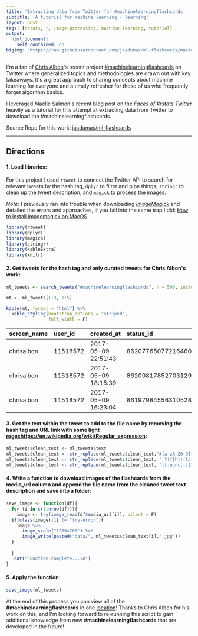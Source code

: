 ```yaml
---
title: 'Extracting data from Twitter for #machinelearningflashcards'
subtitle: 'A tutorial for machine learning - learning'
layout: post
tags: [rstats, r, image-processing, machine-learning, tutorial]
output: 
  html_document: 
    self_contained: no
bigimg: "https://raw.githubusercontent.com/jasdumas/ml-flashcards/master/data/Confusion%20Matrix%20.jpg"
---
```




I'm a fan of [Chris Albon](https://chrisalbon.com/)'s recent project [#machinelearningflashcards](https://twitter.com/hashtag/machinelearningflashcards?src=hash) on Twitter where generalized topics and methodologies are drawn out with key takeaways. It's a great approach to sharing concepts about machine learning for everyone and a timely refresher for those of us who frequently forget algorithm basics.

I leveraged [Maëlle Salmon](https://github.com/maelle)'s recent blog post on the [*Faces of #rstats Twitter*](http://www.masalmon.eu/2017/03/19/facesofr/) heavily as a tutorial for this attempt at extracting data from Twitter to download the #machinelearningflashcards.

Source Repo for this work: [jasdumas/ml-flashcards](https://github.com/jasdumas/ml-flashcards)

___

## Directions

#### 1. Load libraries:

For this project I used `rtweet` to connect the Twitter API to search for relevant tweets by the hash tag, `dplyr` to filter and pipe things, `stringr` to clean up the tweet description, and `magick` to process the images. 

*Note*: I previously ran into trouble when downloading [*ImageMagick*](https://www.imagemagick.org/script/index.php) and detailed the errors and approaches, if you fall into the same trap I did: [How to install imagemagick on MacOS](https://gist.github.com/jasdumas/29caf5a9ce0104aa6bf14183ee1e3cd8)

```r
library(rtweet)
library(dplyr)
library(magick)
library(stringr)
library(kableExtra)
library(knitr)
```

#### 2. Get tweets for the hash tag and only curated tweets for Chris Albon's work: 

```r
ml_tweets <- search_tweets("#machinelearningflashcards", n = 500, include_rts = FALSE) %>% filter(screen_name == 'chrisalbon')
```


```r
mt <- ml_tweets[1:3, 1:5]

kable(mt, format = "html") %>%
  kable_styling(bootstrap_options = "striped", 
                full_width = F) 
```

<?xml version="1.0" encoding="UTF-8"?>
<table class="table table-striped" style="width: auto !important; margin-left: auto; margin-right: auto;">
 <thead>
  <tr>
   <th style="text-align:left;"> screen_name </th>
   <th style="text-align:left;"> user_id </th>
   <th style="text-align:left;"> created_at </th>
   <th style="text-align:left;"> status_id </th>
   <th style="text-align:left;"> text </th>
  </tr>
 </thead>
<tbody>
  <tr>
   <td style="text-align:left;"> chrisalbon </td>
   <td style="text-align:left;"> 11518572 </td>
   <td style="text-align:left;"> 2017-05-09 22:51:43 </td>
   <td style="text-align:left;"> 862077650772164608 </td>
   <td style="text-align:left;"> Mean Squared Error #machinelearningflashcards https://t.co/K1iDqLV5DD </td>
  </tr>
  <tr>
   <td style="text-align:left;"> chrisalbon </td>
   <td style="text-align:left;"> 11518572 </td>
   <td style="text-align:left;"> 2017-05-09 18:15:39 </td>
   <td style="text-align:left;"> 862008178527031296 </td>
   <td style="text-align:left;"> R-Squared #machinelearningflashcards https://t.co/73gR8tb5PA </td>
  </tr>
  <tr>
   <td style="text-align:left;"> chrisalbon </td>
   <td style="text-align:left;"> 11518572 </td>
   <td style="text-align:left;"> 2017-05-09 16:23:04 </td>
   <td style="text-align:left;"> 861979845563105280 </td>
   <td style="text-align:left;"> Motivation For Kernel PCA #machinelearningflashcards https://t.co/AhLB91gHBh </td>
  </tr>
</tbody>
</table>

#### 3. Get the text within the tweet to add to the file name by removing the hash tag and URL link with some light [regex]()https://en.wikipedia.org/wiki/Regular_expression: 

```r
ml_tweets$clean_text <- ml_tweets$text
ml_tweets$clean_text <- str_replace(ml_tweets$clean_text,"#[a-zA-Z0-9]{1,}", "") # remove the hashtag
ml_tweets$clean_text <- str_replace(ml_tweets$clean_text, " ?(f|ht)(tp)(s?)(://)(.*)[.|/](.*)", "") # remove the url link
ml_tweets$clean_text <- str_replace(ml_tweets$clean_text, "[[:punct:]]", "") # remove punctuation
```

#### 4. Write a function to download images of the flashcards from the media_url column and append the file name from the cleaned tweet text description and save into a folder:

```r
save_image <- function(df){
  for (i in c(1:nrow(df))){
    image <- try(image_read(df$media_url[i]), silent = F)
  if(class(image)[1] != "try-error"){
    image %>%
      image_scale("1200x700") %>%
      image_write(paste0("data/", ml_tweets$clean_text[i],".jpg"))
  }
 
  }
   cat("Function complete...\n")
}
```

#### 5. Apply the function:

```r
save_image(ml_tweets)
```

At the end of this process you can view all of the **#machinelearningflashcards** in one [location](https://github.com/jasdumas/ml-flashcards/tree/master/data)! Thanks to Chris Albon for his work on this, and I'm looking forward to re-running this script to gain additional knowledge from new **#machinelearningflashcards** that are developed in the future! 


